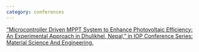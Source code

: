 ```yaml
---
category: conferences
---
```

[“Microcontroller Driven MPPT System to Enhance Photovoltaic Efficiency: An Experimental Approach in Dhulikhel, Nepal,” in IOP Conference Series: Material Science And Engineering.](https://academicpages.github.io/cv)

